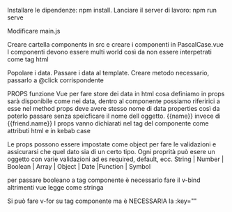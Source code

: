 <!-- 1 -->
Installare le dipendenze: npm install.
Lanciare il server di lavoro: npm run serve

<!-- 2 -->
Modificare main.js

<!-- 3 -->
Creare cartella components in src e creare i componenti in PascalCase.vue
I componenti devono essere multi world così da non essere interpetrati come tag html

<!-- 4 -->
Popolare i data.
Passare i data al template.
Creare metodo necessario, passarlo a @click corrispondente

<!-- 5 -->
PROPS
funzione Vue per fare store dei data in html
cosa definiamo in props sarà disponibile come nei data, dentro al componente
possiamo riferirici a esse nel method
props deve avere stesso nome di data properties così da poterlo passare senza speicficare il nome dell oggetto. {{name}} invece di {{friend.name}}
I props vanno dichiarati nel tag del componente come attributi html e in kebab case

<!-- 6 -->
Le props possono essere impostate come object per fare le validazioni e assicurarsi che quel dato sia di un certo tipo.
Ogni proprità può esere un oggetto con varie validazioni ad es required, default,  ecc.
String | Number | Boolean | Array | Object | Date |Function | Symbol

<!-- 7 -->
per passare booleano a tag componente è necessario fare il v-bind altrimenti vue legge come stringa

<!-- 8 -->
Si può fare v-for su tag componente ma è NECESSARIA la :key=""